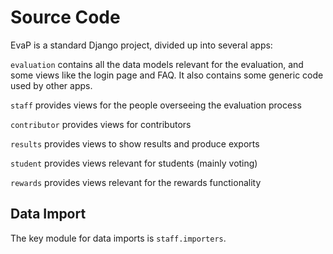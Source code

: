 Source Code
===========

EvaP is a standard Django project, divided up into several apps:

`evaluation`
contains all the data models relevant for the evaluation, and some views like the login page and FAQ. It also contains some generic code used by other apps.

`staff`
provides views for the people overseeing the evaluation process

`contributor`
provides views for contributors

`results`
provides views to show results and produce exports

`student`
provides views relevant for students (mainly voting)

`rewards`
provides views relevant for the rewards functionality

Data Import
-----------

The key module for data imports is `staff.importers`.
